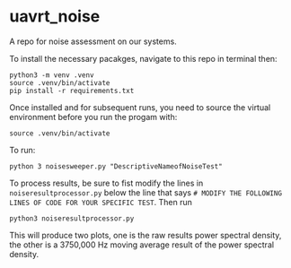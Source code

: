 # uavrt_noise
A repo for noise assessment on our systems.

To install the necessary pacakges, navigate to this repo in terminal then:
```
python3 -m venv .venv
source .venv/bin/activate
pip install -r requirements.txt
```
Once installed and for subsequent runs, you need to source the virtual environment before you run the progam with:
```
source .venv/bin/activate
```

To run:
```
python 3 noisesweeper.py "DescriptiveNameofNoiseTest"
```

To process results, be sure to fist modify the lines in `noiseresultprocessor.py` below the line that says `# MODIFY THE FOLLOWING LINES OF CODE FOR YOUR SPECIFIC TEST`. Then run
```
python3 noiseresultprocessor.py
```

This will produce two plots, one is the raw results power spectral density, the other is a 3750,000 Hz moving average result of the power spectral density. 

